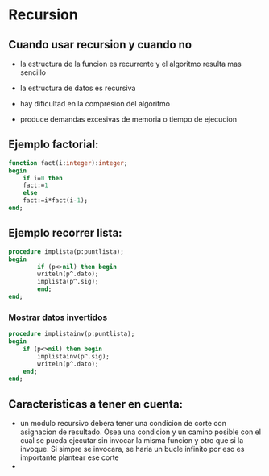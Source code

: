 # Recursion

## Cuando usar recursion y cuando no

- la estructura de la funcion es recurrente y el algoritmo resulta mas sencillo
- la estructura de datos es recursiva

- hay dificultad en la compresion del algoritmo
- produce demandas excesivas de memoria o tiempo de ejecucion

## Ejemplo factorial:

```pascal
function fact(i:integer):integer;
begin
	if i=0 then
	fact:=1
	else
	fact:=i*fact(i-1);
end;
```

## Ejemplo recorrer lista:

```pascal
procedure implista(p:puntlista);
begin
		if (p<>nil) then begin
		writeln(p^.dato);
		implista(p^.sig);
		end;
end;
```

### Mostrar datos invertidos

```pascal
procedure implistainv(p:puntlista);
begin
	if (p<>nil) then begin
		implistainv(p^.sig);
		writeln(p^.dato);
	end;
end;
```

## Caracteristicas a tener en cuenta:

- un modulo recursivo debera tener una condicion de corte con asignacion de resultado. Osea una condicion y un camino posible con el cual se pueda ejecutar sin invocar la misma funcion y otro que si la invoque. Si simpre se invocara, se haria un bucle infinito por eso es importante plantear ese corte
-